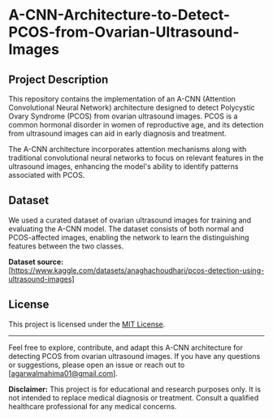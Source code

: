 # A-CNN-Architecture-to-Detect-PCOS-from-Ovarian-Ultrasound-Images


## Project Description

This repository contains the implementation of an A-CNN (Attention Convolutional Neural Network) architecture designed to detect Polycystic Ovary Syndrome (PCOS) from ovarian ultrasound images. PCOS is a common hormonal disorder in women of reproductive age, and its detection from ultrasound images can aid in early diagnosis and treatment.

The A-CNN architecture incorporates attention mechanisms along with traditional convolutional neural networks to focus on relevant features in the ultrasound images, enhancing the model's ability to identify patterns associated with PCOS.


## Dataset

We used a curated dataset of ovarian ultrasound images for training and evaluating the A-CNN model. The dataset consists of both normal and PCOS-affected images, enabling the network to learn the distinguishing features between the two classes.

**Dataset source:** [https://www.kaggle.com/datasets/anaghachoudhari/pcos-detection-using-ultrasound-images]



## License

This project is licensed under the [MIT License](LICENSE).

---

Feel free to explore, contribute, and adapt this A-CNN architecture for detecting PCOS from ovarian ultrasound images. If you have any questions or suggestions, please open an issue or reach out to [agarwalmahima01@gmail.com].

**Disclaimer:** This project is for educational and research purposes only. It is not intended to replace medical diagnosis or treatment. Consult a qualified healthcare professional for any medical concerns.
